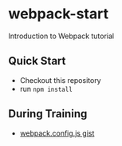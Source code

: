 # webpack-start
Introduction to Webpack tutorial

## Quick Start

* Checkout this repository
* run `npm install`

## During Training

* [webpack.config.js gist](http://github.slc.us.workfront.net/gist/jeremylund/5f8213a2a710653b8a72#file-webpack-config-js)

